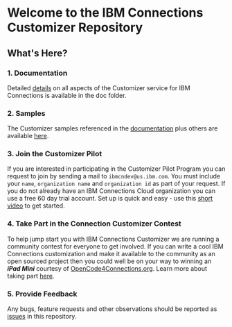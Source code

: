 # Welcome to the IBM Connections Customizer Repository 

## What's Here?
### 1. Documentation
Detailed [details][1] on all aspects of the Customizer service for IBM Connections is available in the doc folder. 

### 2. Samples
The Customizer samples referenced in the [documentation][1] plus others are available [here][2].

### 3. Join the Customizer Pilot 
If you are interested in participating in the Customizer Pilot Program you can request to join by sending a mail to `ibmcndev@us.ibm.com`. You must include your `name`, `organization name` and `organization id` as part of your request. If you do not already have an IBM Connections Cloud organization you can use a free 60 day trial account. Set up is quick and easy - use this [short video][4] to get started.

### 4. Take Part in the Connection Customizer Contest
To help jump start you with IBM Connections Customizer we are running a community contest for everyone to get involved. If you can write a cool IBM Connections customization and make it available to the community as an open sourced project then you could well be on your way to winning an ***iPad Mini*** courtesy of [OpenCode4Connections.org][5]. Learn more about taking part [here][6].

### 5. Provide Feedback
Any bugs, feature requests and other observations should be reported as [issues][3] in this repository. 

[1]: https://github.com/ibmcnxdev/customizer/blob/master/docs/IBMConnectionsCustomizer.pdf
[2]: https://github.com/ibmcnxdev/customizer/tree/master/samples
[3]: https://github.com/ibmcnxdev/customizer/issues
[4]: https://opencode4connections.org/oc4c/customizer.xsp?key=ccc-episode2
[5]: http://opencode4connections.org/
[6]: http://opencode4connections.org/
